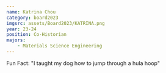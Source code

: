 ```yaml
---
name: Katrina Chou
category: board2023
imgsrc: assets/Board2023/KATRINA.png
year: 23-24
position: Co-Historian
majors:
    - Materials Science Engineering
---
```


Fun Fact: "I taught my dog how to jump through a hula hoop"
